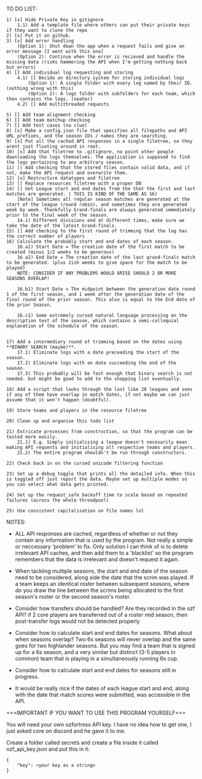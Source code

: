 TO DO LIST:

    1) [x] Hide Private Key in gitignore
        1.1) Add a template file where others can put their private keys if they want to clone the repo
    2) [x] Put it on github.
    3) [x] Add error handling
        (Option 1): Shut down the app when a request fails and give an error message [I went with this one]
        (Option 2): Continue when the error is recieved and handle the missing data (risks hammering the API when I'm getting nothing back but errors)
    4) [] Add individual log requesting and storing
        4.1) [] Decide on directory system for storing individual logs
            (Option 1): A single folder with every log named by their ID.   (nothing wrong with this)
            (Option 2): A logs folder with subfolders for each team, which then contains the logs. (neater)
        4.2) [] Add multithreaded requests
        
    5) [] Add team alignment checking
    6) [] Add team matchup checking
    7) [] Add test cases (no clue)
    8) [x] Make a config.json file that specifies all filepaths and API URL prefixes, and the season IDs / names they are searching.
    9) [x] Put all the cached API responses in a single filetree, so they arent just floating around in root.
    10) [x] Add that filetree to .gitignore, no point other people downloading the logs themselves. The application is supposed to find the logs pertaining to any arbitrary season.
    11) [] Add checking that the stored files contain valid data, and if not, make the API request and overwrite them.
    12) [x] Restructure datatypes and filetree
    13) [] Replace resources filetree with a proper DB
    14) [] Get League start and end dates from the that the first and last matches are generated. ( THIS IS KIND OF THE SAME AS 16)
        [Note] Sometimes all regular season matches are generated at the start of the league (round robin), and sometimes they are generated week by week. Thankfully Grand-finals are always generated immediately prior to the final week of the season.
        14.1) Different divisions end at different times, make sure we take the date of the latest Grand-finals.
    15) [] Add checking to the first round of trimming that the log has the correct number of players
    16) Calculate the probably start and end dates of each season.
        16.a1) Start Date = The creation date of the first match to be created (minus 1/2 weeks to be generous)
        16.a2) End Date = The creation date of the last grand-finals match to be generated. (plus 2ish weeks to give space for the match to be played)
        NOTE: CONSIDER IF ANY PROBLEMS WOULD ARISE SHOULD 2 OR MORE SEASONS OVERLAP!

        16.b1) Start Date = The midpoint between the generation date round 1 of the first season, and 1 week after the generation date of the final round of the prior season. This also is equal to the End date of the prior Season.

        16.c1) Some extremely cursed natural language processing on the description text of the season, which contains a semi-colloquial explanation of the schedule of the season.


    17) Add a intermediary round of trimming based on the dates using **BINARY SEARCH (maybe)**.
        17.1) Eliminate logs with a date preceeding the start of the season.
        17.2) Eliminate logs with an date succeeding the end of the season.
        17.3) This probably will be fast enough that binary search is not needed. but might be good to add to the shopping list eventually.
    
    18) Add a script that looks through the last like 20 leagues and sees if any of them have overlap in match dates, if not maybe we can just assume that it won't happen (doubtful).

    19) Store teams and players in the resource filetree
    
    20) Clean up and organise this todo list

    21) Extricate processes from construction, so that the program can be tested more easily.
        21.1) E.g. Simply initialising a league doesn't necesarily mean making API requests and initialising all respective teams and players.
        21.2) The entire program shouldn't be run through constructors.
    
    22) Check back in on the cursed unicode filtering function

    23) Set up a debug toggle that prints all the detailed info. When this is toggled off just report the data. Maybe set up multiple modes so you can select what data gets printed.

    24) Set up the request_safe backoff time to scale based on repeated failures (across the whole threadpool)

    25) Use consistent capitalisation on file names lol

NOTES: 

- ALL API responses are cached, regardless of whether or not they contain any information that is used by the program. Not really a simple or neccessary 'problem' to fix. Only solution I can think of is to delete irrelevant API caches, and then add them to a 'blacklist' so the program remembers that the data is irrelevant and doesn't request it again.

- When tackling multiple seasons, the start and end date of the season need to be considered, along side the date that the scrim was played. If a team keeps an identical roster between subsequent seasons, where do you draw the line between the scrims being allocated to the first season's roster or the second season's roster.

- Consider how transfers should be handled? Are they recorded in the ozf API? if 2 core players are transferred out of a roster mid season, then post-transfer logs would not be detected properly

- Consider how to calculate start and end dates for seasons. What about when seasons overlap? Two 6s seasons will never overlap and the same goes for two highlander seasons. But you may find a team that is signed up for a 6s season, and a very similar but distinct (3-5 players in common) team that is playing in a simultaneously running 6s cup.  

- Consider how to calculate start and end dates for seasons still in progress.

- It would be really nice if the dates of each league start and end, along with the date that match scores were submitted, was accessible in the API. 

===IMPORTANT IF YOU WANT TO USE THIS PROGRAM YOURSELF===

You will need your own ozfortress API key. I have no idea how to get one, I just asked core on discord and he gave it to me. 

Create a folder called secrets and create a file inside it called ozf_api_key.json and put this in it:
```
{
    "key": <your key as a string>
}
```